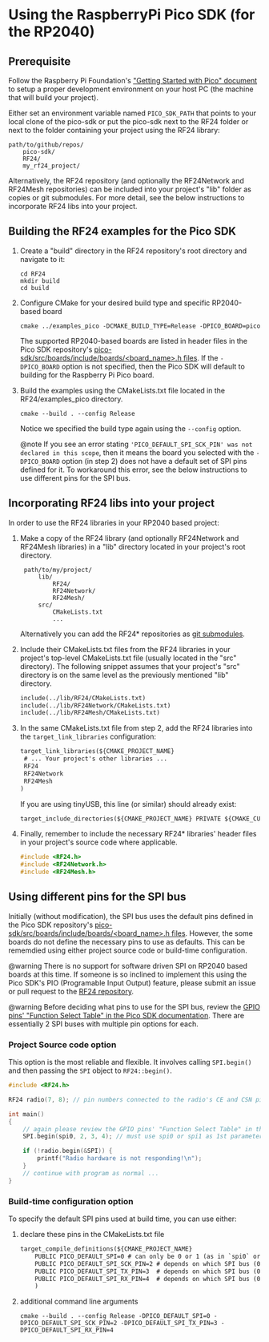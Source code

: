 # Using the RaspberryPi Pico SDK (for the RP2040)

## Prerequisite
Follow the Raspberry Pi Foundation's
["Getting Started with Pico" document](https://rptl.io/pico-get-started) to
setup a proper development environment on your host PC (the machine that
will build your project).

Either set an environment variable named `PICO_SDK_PATH` that points to your
local clone of the pico-sdk or put the pico-sdk next to the RF24 folder or
next to the folder containing your project using the RF24 library:

    path/to/github/repos/
        pico-sdk/
        RF24/
        my_rf24_project/

Alternatively, the RF24 repository (and optionally the RF24Network and RF24Mesh
repositories) can be included into your project's "lib" folder as copies or
git submodules. For more detail, see the below instructions to incorporate
RF24 libs into your project.

## Building the RF24 examples for the Pico SDK
1. Create a "build" directory in the RF24 repository's root directory and
   navigate to it:
   ```shell
   cd RF24
   mkdir build
   cd build
   ```
2. Configure CMake for your desired build type and specific RP2040-based board
   ```shell
   cmake ../examples_pico -DCMAKE_BUILD_TYPE=Release -DPICO_BOARD=pico
   ```
   The supported RP2040-based boards are listed in header files in the Pico SDK
   repository's [pico-sdk/src/boards/include/boards/\<board_name>.h files](https://github.com/raspberrypi/pico-sdk/tree/master/src/boards/include/boards).
   If the `-DPICO_BOARD` option is not specified, then the Pico SDK will default to
   building for the Raspberry Pi Pico board.
3. Build the examples using the CMakeLists.txt file located in the
   RF24/examples_pico directory.
   ```shell
   cmake --build . --config Release
   ```
   Notice we specified the build type again using the `--config` option.

   @note If you see an error stating
   `'PICO_DEFAULT_SPI_SCK_PIN' was not declared in this scope`, then it means
   the board you selected with the `-DPICO_BOARD` option (in step 2) does not have a
   default set of SPI pins defined for it. To workaround this error, see the
   below instructions to use different pins for the SPI bus.

## Incorporating RF24 libs into your project
In order to use the RF24 libraries in your RP2040 based project:

1. Make a copy of the RF24 library (and optionally RF24Network and RF24Mesh
   libraries) in a "lib" directory located in your project's root directory.

        path/to/my/project/
            lib/
                RF24/
                RF24Network/
                RF24Mesh/
            src/
                CMakeLists.txt
                ...

   Alternatively you can add the RF24* repositories as [git submodules](https://git-scm.com/book/en/v2/Git-Tools-Submodules).
2. Include their CMakeLists.txt files from the RF24 libraries in your project's top-level
   CMakeLists.txt file (usually located in the "src" directory). The following snippet
   assumes that your project's "src" directory is on the same level as the previously
   mentioned "lib" directory.
   ```txt
   include(../lib/RF24/CMakeLists.txt)
   include(../lib/RF24Network/CMakeLists.txt)
   include(../lib/RF24Mesh/CMakeLists.txt)
   ```
3. In the same CMakeLists.txt file from step 2, add the RF24 libraries into the
   `target_link_libraries` configuration:
   ```txt
   target_link_libraries(${CMAKE_PROJECT_NAME}
    # ... Your project's other libraries ...
    RF24
    RF24Network
    RF24Mesh
   )
   ```
   If you are using tinyUSB, this line (or similar) should already exist:
   ```txt
   target_include_directories(${CMAKE_PROJECT_NAME} PRIVATE ${CMAKE_CURRENT_LIST_DIR})
   ```
4. Finally, remember to include the necessary RF24* libraries' header files in your
   project's source code where applicable.
   ```cpp
   #include <RF24.h>
   #include <RF24Network.h>
   #include <RF24Mesh.h>
   ```
## Using different pins for the SPI bus
Initially (without modification), the SPI bus uses the default pins defined in the
Pico SDK repository's [pico-sdk/src/boards/include/boards/\<board_name>.h files](https://github.com/raspberrypi/pico-sdk/tree/master/src/boards/include/boards).
However, the some boards do not define the necessary pins to use as defaults. This can
be rememdied using either project source code or build-time configuration.

@warning There is no support for software driven SPI on RP2040 based boards at this time.
If someone is so inclined to implement this using the Pico SDK's PIO (Programable Input
Output) feature, please submit an issue or pull request to the
[RF24 repository](http://github.com/nRF24/RF24).

@warning Before deciding what pins to use for the SPI bus, review the
[GPIO pins' "Function Select Table" in the Pico SDK documentation](https://raspberrypi.github.io/pico-sdk-doxygen/group__hardware__gpio.html#details).
There are essentially 2 SPI buses with multiple pin options for each.

### Project Source code option
This option is the most reliable and flexible. It involves calling `SPI.begin()` and
then passing the `SPI` object to `RF24::begin()`.

```cpp
#include <RF24.h>

RF24 radio(7, 8); // pin numbers connected to the radio's CE and CSN pins (respectively)

int main()
{
    // again please review the GPIO pins' "Function Select Table" in the Pico SDK docs
    SPI.begin(spi0, 2, 3, 4); // must use spi0 or spi1 as 1st parameter

    if (!radio.begin(&SPI)) {
        printf("Radio hardware is not responding!\n");
    }
    // continue with program as normal ...
}
```

### Build-time configuration option
To specify the default SPI pins used at build time, you can use either:
1. declare these pins in the CMakeLists.txt file
   ```txt
   target_compile_definitions(${CMAKE_PROJECT_NAME}
       PUBLIC PICO_DEFAULT_SPI=0 # can only be 0 or 1 (as in `spi0` or `spi1`)
       PUBLIC PICO_DEFAULT_SPI_SCK_PIN=2 # depends on which SPI bus (0 or 1) is being used
       PUBLIC PICO_DEFAULT_SPI_TX_PIN=3  # depends on which SPI bus (0 or 1) is being used
       PUBLIC PICO_DEFAULT_SPI_RX_PIN=4  # depends on which SPI bus (0 or 1) is being used
       )
   ```
2. additional command line arguments
   ```shell
   cmake --build . --config Release -DPICO_DEFAULT_SPI=0 -DPICO_DEFAULT_SPI_SCK_PIN=2 -DPICO_DEFAULT_SPI_TX_PIN=3 -DPICO_DEFAULT_SPI_RX_PIN=4
   ```
